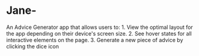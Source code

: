 # Jane-
An Advice Generator app that allows users to:  1. View the optimal layout for the app depending on their device's screen size. 2. See hover states for all interactive elements on the page. 3. Generate a new piece of advice by clicking the dice icon
